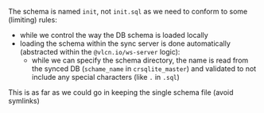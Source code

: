 The schema is named `init`, not `init.sql` as we need to conform to some (limiting) rules:

- while we control the way the DB schema is loaded locally
- loading the schema within the sync server is done automatically (abstracted within the `@vlcn.io/ws-server` logic):
  - while we can specify the schema directory, the name is read from the synced DB (`schame_name` in `crsqlite_master`) and validated to not include any special characters (like `.` in `.sql`)

This is as far as we could go in keeping the single schema file (avoid symlinks)

